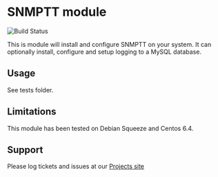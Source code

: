 # SNMPTT module

![Build Status](https://img.shields.io/bitbucket/pipelines/wyrie/puppet-snmptt.svg)

This is module will install and configure SNMPTT on your system. It can optionally install, configure and setup logging to a MySQL database.

## Usage

See tests folder.

## Limitations
This module has been tested on Debian Squeeze and Centos 6.4.

## Support

Please log tickets and issues at our [Projects site](http://github.com/wyrie/puppet-snmptt/issues)
